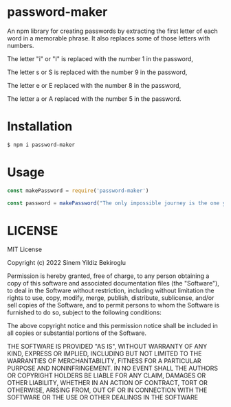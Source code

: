 # password-maker

An npm library for creating passwords by extracting the first letter of each word in a memorable phrase. It also replaces some of those letters with numbers. 

The letter "i" or "I" is replaced with the number 1 in the password,

The letter s or S is replaced with the number 9 in the password,

The letter e or E replaced with the number 8 in the password,

The letter a or A replaced with the number 5 in the password.

# Installation

```sh
$ npm i password-maker
```

# Usage

```js
const makePassword = require('password-maker')

const password = makePassword("The only impossible journey is the one you never begin") // creates To1j1toynb
```
# LICENSE

MIT License

Copyright (c) 2022 Sinem Yildiz Bekiroglu

Permission is hereby granted, free of charge, to any person obtaining a copy
of this software and associated documentation files (the "Software"), to deal
in the Software without restriction, including without limitation the rights
to use, copy, modify, merge, publish, distribute, sublicense, and/or sell
copies of the Software, and to permit persons to whom the Software is
furnished to do so, subject to the following conditions:

The above copyright notice and this permission notice shall be included in all
copies or substantial portions of the Software.

THE SOFTWARE IS PROVIDED "AS IS", WITHOUT WARRANTY OF ANY KIND, EXPRESS OR
IMPLIED, INCLUDING BUT NOT LIMITED TO THE WARRANTIES OF MERCHANTABILITY,
FITNESS FOR A PARTICULAR PURPOSE AND NONINFRINGEMENT. IN NO EVENT SHALL THE
AUTHORS OR COPYRIGHT HOLDERS BE LIABLE FOR ANY CLAIM, DAMAGES OR OTHER
LIABILITY, WHETHER IN AN ACTION OF CONTRACT, TORT OR OTHERWISE, ARISING FROM,
OUT OF OR IN CONNECTION WITH THE SOFTWARE OR THE USE OR OTHER DEALINGS IN THE
SOFTWARE